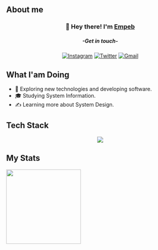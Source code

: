 <h2 dir="auto">
  About me
</h2>
<h3 align="center" dir="auto">
  👋 Hey there! I'm
  <a href="https://github.com/Empeeb">Empeb</a>
</h3>
<h5 align="center" dir="auto">
  -Get in touch-
</h5>
<p align="center" dir="auto">
  <a href="https://www.instagram.com/febriandudinata/"><img alt="Instagram" title="Follow me on Instagram"
      src="https://img.shields.io/badge/Instagram-E4405F?style=for-the-badge&amp;logo=instagram&amp;logoColor=white"
      style="max-width: 100%;"></a>
  <a href="https://twitter.com/Empebs"><img alt="Twitter" title="Follow me on Twitter"
      src="https://img.shields.io/badge/Twitter-black?style=for-the-badge&&amp;logo=X&&amp;logoColor=white"
      style="max-width: 100%;"></a>
  <a href="mailto:empeb19@gmail.com"><img alt="Gmail" title="Reach me out"
      src="https://img.shields.io/badge/Gmail-D14836?style=for-the-badge&amp;logo=Gmail&amp;logoColor=white"
      style="max-width: 100%;"></a>
</p>
<h2 dir="auto">
  What I'am Doing
</h2>
<ul dir="auto">
  <li>
    🌱 Exploring new technologies and developing software.
  </li>
  <li>
    🎓 Studying System Information.
  </li>
  <li>
    ✍️ Learning more about System Design.
  </li>
</ul>
<h2 dir="auto">
  Tech Stack
</h2>
<p align="center" dir="auto">
  <a href="https://skillicons.dev">
    <img src="https://skillicons.dev/icons?i=git,vscode,css,html,js,nodejs,python" />
  </a>
</p>
<h2 dir="auto">
  My Stats
</h2>
<a target="_blank" rel="noopener noreferrer nofollow">
  <img height="200px"
    src="https://github-readme-stats.vercel.app/api?username=Empeeb&hide_border=true&show_icons=true&count_private=true&theme=gruvbox&bg_color=151515"
    style="max-width: 100%;">
</a>

<!---
Empeeb/Empeeb is a ✨ special ✨ repository because its `README.md` (this file) appears on your GitHub profile.
You can click the Preview link to take a look at your changes.
--->
